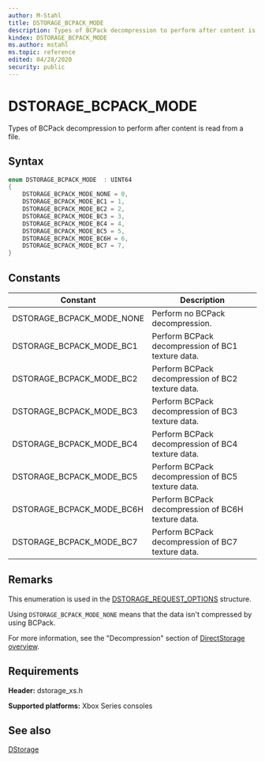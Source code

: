 ```yaml
---
author: M-Stahl
title: DSTORAGE_BCPACK_MODE
description: Types of BCPack decompression to perform after content is read from a file.
kindex: DSTORAGE_BCPACK_MODE
ms.author: mstahl
ms.topic: reference
edited: 04/28/2020
security: public
---
```


# DSTORAGE_BCPACK_MODE  

Types of BCPack decompression to perform after content is read from a file.  

## Syntax  
  
```cpp
enum DSTORAGE_BCPACK_MODE  : UINT64  
{  
    DSTORAGE_BCPACK_MODE_NONE = 0,  
    DSTORAGE_BCPACK_MODE_BC1 = 1,  
    DSTORAGE_BCPACK_MODE_BC2 = 2,  
    DSTORAGE_BCPACK_MODE_BC3 = 3,  
    DSTORAGE_BCPACK_MODE_BC4 = 4,  
    DSTORAGE_BCPACK_MODE_BC5 = 5,  
    DSTORAGE_BCPACK_MODE_BC6H = 6,  
    DSTORAGE_BCPACK_MODE_BC7 = 7,  
}  
```  
  
## Constants  
  
| Constant | Description |
| --- | --- |
| DSTORAGE_BCPACK_MODE_NONE | Perform no BCPack decompression. |  
| DSTORAGE_BCPACK_MODE_BC1 | Perform BCPack decompression of BC1 texture data. |  
| DSTORAGE_BCPACK_MODE_BC2 | Perform BCPack decompression of BC2 texture data. |  
| DSTORAGE_BCPACK_MODE_BC3 | Perform BCPack decompression of BC3 texture data. |  
| DSTORAGE_BCPACK_MODE_BC4 | Perform BCPack decompression of BC4 texture data. |  
| DSTORAGE_BCPACK_MODE_BC5 | Perform BCPack decompression of BC5 texture data. |  
| DSTORAGE_BCPACK_MODE_BC6H | Perform BCPack decompression of BC6H texture data. |  
| DSTORAGE_BCPACK_MODE_BC7 | Perform BCPack decompression of BC7 texture data. |  
  
## Remarks 

This enumeration is used in the [DSTORAGE_REQUEST_OPTIONS](../structs/dstorage_request_options.md) structure.

Using `DSTORAGE_BCPACK_MODE_NONE` means that the data isn't compressed by using BCPack. 

For more information, see the "Decompression" section of [DirectStorage overview](../../../../system/overviews/directstorage/directstorage-overview.md).
  
## Requirements  
  
**Header:** dstorage_xs.h  
   
**Supported platforms:** Xbox Series consoles  
  
## See also  
[DStorage](../dstorage_members.md)  
  